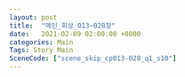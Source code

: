 ```yaml
---
layout: post
title:  "메인_회상_013~028장"
date:   2021-02-09 02:00:00 +0000
categories: Main
Tags: Story Main
SceneCode: ["scene_skip_cp013-028_q1_s10"]
---
```

